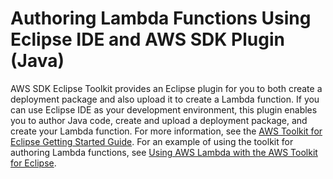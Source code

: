 # Authoring Lambda Functions Using Eclipse IDE and AWS SDK Plugin \(Java\)<a name="java-author-using-eclipse-sdk-plugin"></a>

AWS SDK Eclipse Toolkit provides an Eclipse plugin for you to both create a deployment package and also upload it to create a Lambda function\. If you can use Eclipse IDE as your development environment, this plugin enables you to author Java code, create and upload a deployment package, and create your Lambda function\. For more information, see the [AWS Toolkit for Eclipse Getting Started Guide](https://docs.aws.amazon.com/AWSToolkitEclipse/latest/GettingStartedGuide/)\. For an example of using the toolkit for authoring Lambda functions, see [Using AWS Lambda with the AWS Toolkit for Eclipse](https://docs.aws.amazon.com/AWSToolkitEclipse/latest/GettingStartedGuide/lambda.html)\. 